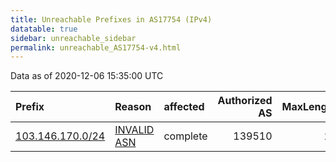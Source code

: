 ```yaml
---
title: Unreachable Prefixes in AS17754 (IPv4)
datatable: true
sidebar: unreachable_sidebar
permalink: unreachable_AS17754-v4.html
---
```


Data as of 2020-12-06 15:35:00 UTC


<div class="datatable-begin"></div>

| Prefix                                                     | Reason                                                                                                  | affected   |   Authorized AS |   MaxLength | Anchor                                       |   unreachable /24s |
|:-----------------------------------------------------------|:--------------------------------------------------------------------------------------------------------|:-----------|----------------:|------------:|:---------------------------------------------|-------------------:|
| [103.146.170.0/24](https://stat.ripe.net/103.146.170.0/24) | [INVALID ASN](https://rpki-validator.ripe.net/announcement-preview?asn=AS17754&prefix=103.146.170.0/24) | complete   |          139510 |          24 | [APNIC](unreachable_APNIC_RPKI_Root-v4.html) |                  1 |

<div class="datatable-end"></div>